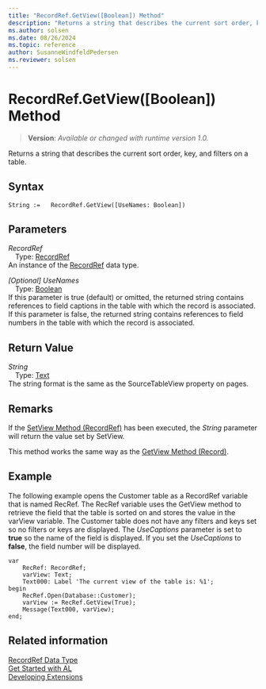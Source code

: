 ```yaml
---
title: "RecordRef.GetView([Boolean]) Method"
description: "Returns a string that describes the current sort order, key, and filters on a table."
ms.author: solsen
ms.date: 08/26/2024
ms.topic: reference
author: SusanneWindfeldPedersen
ms.reviewer: solsen
---
```

[//]: # (START>DO_NOT_EDIT)
[//]: # (IMPORTANT:Do not edit any of the content between here and the END>DO_NOT_EDIT.)
[//]: # (Any modifications should be made in the .xml files in the ModernDev repo.)
# RecordRef.GetView([Boolean]) Method
> **Version**: _Available or changed with runtime version 1.0._

Returns a string that describes the current sort order, key, and filters on a table.


## Syntax
```AL
String :=   RecordRef.GetView([UseNames: Boolean])
```
## Parameters
*RecordRef*  
&emsp;Type: [RecordRef](recordref-data-type.md)  
An instance of the [RecordRef](recordref-data-type.md) data type.  

*[Optional] UseNames*  
&emsp;Type: [Boolean](../boolean/boolean-data-type.md)  
If this parameter is true (default) or omitted, the returned string contains references to field captions in the table with which the record is associated. If this parameter is false, the returned string contains references to field numbers in the table with which the record is associated.  


## Return Value
*String*  
&emsp;Type: [Text](../text/text-data-type.md)  
The string format is the same as the SourceTableView property on pages.


[//]: # (IMPORTANT: END>DO_NOT_EDIT)

## Remarks  
 If the [SetView Method \(RecordRef\)](recordref-setview-method.md) has been executed, the *String* parameter will return the value set by SetView.  
  
 This method works the same way as the [GetView Method \(Record\)](recordref-getview-method.md).  
  
## Example  
 The following example opens the Customer table as a RecordRef variable that is named RecRef. The RecRef variable uses the GetView method to retrieve the field that the table is sorted on and stores the value in the varView variable. The Customer table does not have any filters and keys set so no filters or keys are displayed. The *UseCaptions* parameter is set to **true** so the name of the field is displayed. If you set the *UseCaptions* to **false**, the field number will be displayed. 
 
```al
var
    RecRef: RecordRef;
    varView: Text;
    Text000: Label 'The current view of the table is: %1';
begin    
    RecRef.Open(Database::Customer);  
    varView := RecRef.GetView(True);  
    Message(Text000, varView);  
end;
```  
  

## Related information
[RecordRef Data Type](recordref-data-type.md)  
[Get Started with AL](../../devenv-get-started.md)  
[Developing Extensions](../../devenv-dev-overview.md)